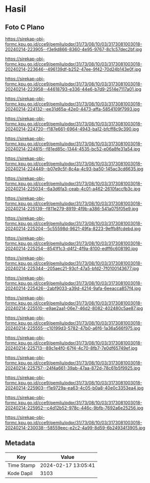 # Hasil

## Foto C Plano

https://sirekap-obj-formc.kpu.go.id/cce9/pemilu/pdpr/31/73/08/10/03/3173081003018-20240214-223905--f3e9d866-8360-4e95-9767-8c1c57dec2bf.jpg

https://sirekap-obj-formc.kpu.go.id/cce9/pemilu/pdpr/31/73/08/10/03/3173081003018-20240214-223646--496139df-b252-47ee-9f42-70d24b143e0f.jpg

https://sirekap-obj-formc.kpu.go.id/cce9/pemilu/pdpr/31/73/08/10/03/3173081003018-20240214-223958--44618793-e336-44e6-b7d9-2514e7117a01.jpg

https://sirekap-obj-formc.kpu.go.id/cce9/pemilu/pdpr/31/73/08/10/03/3173081003018-20240214-224132--ee31d65a-42e0-4473-affa-5854109f7993.jpg

https://sirekap-obj-formc.kpu.go.id/cce9/pemilu/pdpr/31/73/08/10/03/3173081003018-20240214-224720--f187e661-6964-4943-ba12-bfcff8c9c390.jpg

https://sirekap-obj-formc.kpu.go.id/cce9/pemilu/pdpr/31/73/08/10/03/3173081003018-20240214-224815--f81ed85c-1344-4535-bc52-e06a8fe31a54.jpg

https://sirekap-obj-formc.kpu.go.id/cce9/pemilu/pdpr/31/73/08/10/03/3173081003018-20240214-224449--b07e9c5f-8c4a-4c93-ba50-145ac3cd6635.jpg

https://sirekap-obj-formc.kpu.go.id/cce9/pemilu/pdpr/31/73/08/10/03/3173081003018-20240214-225034--6a3d6fa3-ceab-4c01-a462-2610faccfb3c.jpg

https://sirekap-obj-formc.kpu.go.id/cce9/pemilu/pdpr/31/73/08/10/03/3173081003018-20240214-225139--f811e279-8919-4f9b-a386-541a075f05e9.jpg

https://sirekap-obj-formc.kpu.go.id/cce9/pemilu/pdpr/31/73/08/10/03/3173081003018-20240214-225204--5c55598d-9621-49fa-8223-9effb8fcdebd.jpg

https://sirekap-obj-formc.kpu.go.id/cce9/pemilu/pdpr/31/73/08/10/03/3173081003018-20240214-225254--8541f1c3-d4f2-4f9a-8100-edff6c608190.jpg

https://sirekap-obj-formc.kpu.go.id/cce9/pemilu/pdpr/31/73/08/10/03/3173081003018-20240214-225344--205aec21-93cf-47a5-bfd2-7f0100143677.jpg

https://sirekap-obj-formc.kpu.go.id/cce9/pemilu/pdpr/31/73/08/10/03/3173081003018-20240214-225426--2abf9033-a39d-4214-9afa-6eeacca857f4.jpg

https://sirekap-obj-formc.kpu.go.id/cce9/pemilu/pdpr/31/73/08/10/03/3173081003018-20240214-225510--e9ae2aa1-06e7-46d2-8082-402480c5ae87.jpg

https://sirekap-obj-formc.kpu.go.id/cce9/pemilu/pdpr/31/73/08/10/03/3173081003018-20240214-225555--c10199d3-5782-47b0-a6f6-1a36a566f975.jpg

https://sirekap-obj-formc.kpu.go.id/cce9/pemilu/pdpr/31/73/08/10/03/3173081003018-20240214-225713--89c1e4f0-67f4-4c70-8fb7-7e0df65749ef.jpg

https://sirekap-obj-formc.kpu.go.id/cce9/pemilu/pdpr/31/73/08/10/03/3173081003018-20240214-225757--24f4a661-39ab-47aa-872d-78c61b5f9925.jpg

https://sirekap-obj-formc.kpu.go.id/cce9/pemilu/pdpr/31/73/08/10/03/3173081003018-20240214-225903--f1e9729a-ea63-4c05-b0a8-40e0c3353ea4.jpg

https://sirekap-obj-formc.kpu.go.id/cce9/pemilu/pdpr/31/73/08/10/03/3173081003018-20240214-225952--c4d12b52-978c-446c-9bfb-7692a6e25256.jpg

https://sirekap-obj-formc.kpu.go.id/cce9/pemilu/pdpr/31/73/08/10/03/3173081003018-20240214-230038--58559eec-e2c2-4a99-8d59-6b24934f3905.jpg


## Metadata

| Key        | Value               |
| ---------- | ------------------- |
| Time Stamp | 2024-02-17 13:05:41 |
| Kode Dapil | 3103                |



